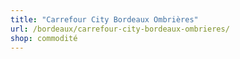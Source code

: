 ```yaml
---
title: "Carrefour City Bordeaux Ombrières"
url: /bordeaux/carrefour-city-bordeaux-ombrieres/
shop: commodité
---
```


